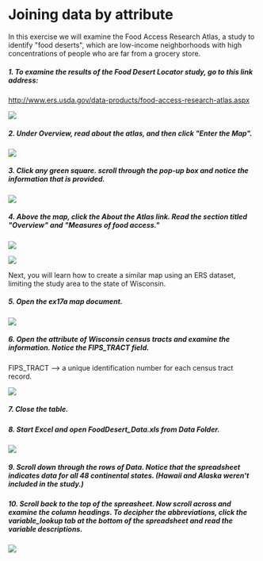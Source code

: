 # Joining data by attribute

In this exercise we will examine the Food Access Research Atlas, a study to identify "food deserts", which are low-income neighborhoods with high concentrations of people who are far from a grocery store. 

##### 1. To examine the results of the Food Desert Locator study, go to this link address:

http://www.ers.usda.gov/data-products/food-access-research-atlas.aspx

![](./img/ArcGis-17a-01)

##### 2. Under Overview, read about the atlas, and then click "Enter the Map". 

![](./img/ArcGis-17a-02)

##### 3. Click any green square. scroll through the pop-up box and notice the information that is provided.

![](./img/ArcGis-17a-03)

##### 4. Above the map, click the About the Atlas link. Read the section titled "Overview" and "Measures of food access."

![](./img/ArcGis-17a-04-1)

![](./img/ArcGis-17a-04-2)

Next, you will learn how to create a similar map using an ERS dataset, limiting the study area to the state of Wisconsin.

##### 5. Open the ex17a map document.

![](./img/ArcGis-17a-05)

##### 6. Open the attribute of Wisconsin census tracts and examine the information. Notice the FIPS_TRACT field.

FIPS_TRACT --> a unique identification number for each census tract record.

![](./img/ArcGis-17a-06)

##### 7. Close the table.

##### 8. Start Excel and open FoodDesert_Data.xls from Data Folder.

![](./img/ArcGis-17a-08)

##### 9. Scroll down through the rows of Data. Notice that the spreadsheet indicates data for all 48 continental states. (Hawaii and Alaska weren't included in the study.)

##### 10. Scroll back to the top of the spreasheet. Now scroll across and examine the column headings. To decipher the abbreviations, click the variable_lookup tab at the bottom of the spreadsheet and read the variable descriptions.

![](./img/ArcGis-17a-10)





